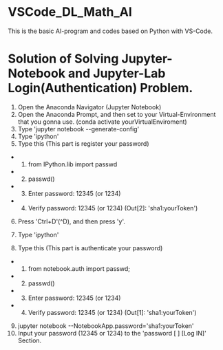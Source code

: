 # VSCode_DL_Math_AI
This is the basic AI-program and codes based on Python with VS-Code.

# Solution of Solving Jupyter-Notebook and Jupyter-Lab Login(Authentication) Problem.
1. Open the Anaconda Navigator (Jupyter Notebook)
2. Open the Anaconda Prompt, and then set to your Virtual-Environment that you gonna use. (conda activate yourVirtualEnviroment)
3. Type 'jupyter notebook --generate-config'
4. Type 'ipython'
5. Type this (This part is register your password)
  - 1. from IPython.lib import passwd
  - 2. passwd()
  - 3. Enter password: 12345 (or 1234)
  - 4. Verify password: 12345 (or 1234)
       (Out[2]: 'sha1:yourToken')
6. Press 'Ctrl+D'(^D), and then press 'y'.

7. Type 'ipython'
8. Type this (This part is authenticate your password)
  - 1. from notebook.auth import passwd;
  - 2. passwd()
  - 3. Enter password: 12345 (or 1234)
  - 4. Verify password: 12345 (or 1234)
       (Out[1]: 'sha1:yourToken')
9. jupyter notebook --NotebookApp.password='sha1:yourToken'
10. Input your password (12345 or 1234) to the 'password [  ] [Log IN]' Section.
